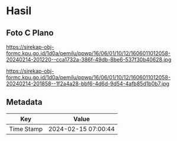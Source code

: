 # Hasil

## Foto C Plano

https://sirekap-obj-formc.kpu.go.id/1d0a/pemilu/ppwp/16/06/01/10/12/1606011012058-20240214-201220--cca1732a-386f-49db-8be6-537f30b40628.jpg

https://sirekap-obj-formc.kpu.go.id/1d0a/pemilu/ppwp/16/06/01/10/12/1606011012058-20240214-201858--1f2a4a28-bbf6-4d6d-9d54-4afb85d1b0b7.jpg


## Metadata

| Key        | Value               |
| ---------- | ------------------- |
| Time Stamp | 2024-02-15 07:00:44 |



